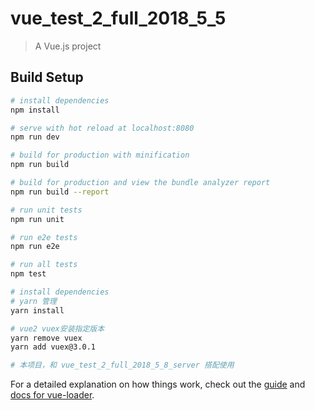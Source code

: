 # vue_test_2_full_2018_5_5

> A Vue.js project

## Build Setup

``` bash
# install dependencies
npm install

# serve with hot reload at localhost:8080
npm run dev

# build for production with minification
npm run build

# build for production and view the bundle analyzer report
npm run build --report

# run unit tests
npm run unit

# run e2e tests
npm run e2e

# run all tests
npm test
```


``` bash
# install dependencies
# yarn 管理
yarn install

# vue2 vuex安装指定版本
yarn remove vuex
yarn add vuex@3.0.1

# 本项目，和 vue_test_2_full_2018_5_8_server 搭配使用
```

For a detailed explanation on how things work, check out the [guide](http://vuejs-templates.github.io/webpack/) and [docs for vue-loader](http://vuejs.github.io/vue-loader).
